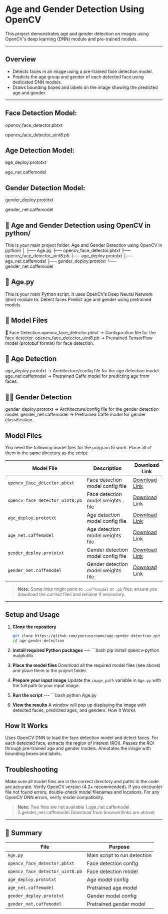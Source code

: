 # Age and Gender Detection Using OpenCV

This project demonstrates age and gender detection on images using OpenCV's deep learning (DNN) module and pre-trained models.

---

## Overview

- Detects faces in an image using a pre-trained face detection model.
- Predicts the age group and gender of each detected face using dedicated DNN models.
- Draws bounding boxes and labels on the image showing the predicted age and gender.

---
## Face Detection Model:

opencv_face_detector.pbtxt

opencv_face_detector_uint8.pb

## Age Detection Model:

age_deploy.prototxt

age_net.caffemodel

## Gender Detection Model:

gender_deploy.prototxt

gender_net.caffemodel

## 📁 Age and Gender Detection using OpenCV in python/
This is your main project folder.
Age and Gender Detection using OpenCV in python/
│
├── Age.py
├── opencv_face_detector.pbtxt
├── opencv_face_detector_uint8.pb
├── age_deploy.prototxt
├── age_net.caffemodel
├── gender_deploy.prototxt
└── gender_net.caffemodel

## 🐍 Age.py
This is your main Python script.
It uses OpenCV’s Deep Neural Network (dnn) module to:
Detect faces
Predict age and gender using pretrained models

## 🤖 Model Files
🧠 Face Detection
opencv_face_detector.pbtxt
→ Configuration file for the face detector.
opencv_face_detector_uint8.pb
→ Pretrained TensorFlow model (protobuf format) for face detection.

## 👶 Age Detection
age_deploy.prototxt
→ Architecture/config file for the age detection model.
age_net.caffemodel
→ Pretrained Caffe model for predicting age from faces.

## 👨‍🦰 Gender Detection
gender_deploy.prototxt
→ Architecture/config file for the gender detection model.
gender_net.caffemodel
→ Pretrained Caffe model for gender classification.

## Model Files
You need the following model files for the program to work. Place all of them in the same directory as the script:

| Model File                     | Description                     | Download Link                                            |
|-------------------------------|---------------------------------|----------------------------------------------------------|
| `opencv_face_detector.pbtxt`       | Face detection model config file | [Download Link](https://github.com/opencv/opencv/blob/master/samples/dnn/face_detector/opencv_face_detector.pbtxt) |
| `opencv_face_detector_uint8.pb`     | Face detection model weights file | [Download Link](https://github.com/opencv/opencv_3rdparty/blob/dnn_samples_face_detector_20170830/res10_300x300_ssd_iter_140000_fp16.caffemodel) |
| `age_deploy.prototxt`           | Age detection model config file | [Download Link](https://github.com/spmallick/learnopencv/blob/master/AgeGender/age_deploy.prototxt) |
| `age_net.caffemodel`             | Age detection model weights file | [Download Link](https://github.com/spmallick/learnopencv/blob/master/AgeGender/age_net.caffemodel) |
| `gender_deploy.prototxt`         | Gender detection model config file | [Download Link](https://github.com/spmallick/learnopencv/blob/master/AgeGender/gender_deploy.prototxt) |
| `gender_net.caffemodel`           | Gender detection model weights file | [Download Link](https://github.com/spmallick/learnopencv/blob/master/AgeGender/gender_net.caffemodel) |

> **Note:** Some links might point to `.caffemodel` or `.pb` files; ensure you download the correct files and rename if necessary.
---

## Setup and Usage

1. **Clone the repository**

   ```bash
   git clone https://github.com/yourusername/age-gender-detection.git
   cd age-gender-detection

2. **Install required Python packages**
--- ```bash
pip install opencv-python matplotlib

3.  **Place the model files**
   Download all the required model files (see above) and place them in the project folder.


4.  **Prepare your input image**
  Update the `image_path` variable in `Age.py` with the full path to your input image.


5.  **Run the script**
--- ```bash
   python Age.py

6.  **View the results**
A window will pop up displaying the image with detected faces, predicted ages, and genders.
How It Works

## How It Works
Uses OpenCV DNN to load the face detection model and detect faces.
For each detected face, extracts the region of interest (ROI).
Passes the ROI through pre-trained age and gender models.
Annotates the image with bounding boxes and labels.


## Troubleshooting
Make sure all model files are in the correct directory and paths in the code are accurate.
Verify OpenCV version (4.2+ recommended).
If you encounter file not found errors, double-check model filenames and locations.
For any OpenCV DNN errors, verify model compatibility.


> **Note:** Two files are not available
1.age_net.caffemodel
2.gender_net.caffemodel
> Download from browser(links are above)
---

## 🔁 Summary
| File                            | Purpose                      |
| ------------------------------- | ---------------------------- |
| `Age.py`                        | Main script to run detection |
| `opencv_face_detector.pbtxt`    | Face detection config        |
| `opencv_face_detector_uint8.pb` | Face detection model         |
| `age_deploy.prototxt`           | Age model config             |
| `age_net.caffemodel`            | Pretrained age model         |
| `gender_deploy.prototxt`        | Gender model config          |
| `gender_net.caffemodel`         | Pretrained gender model      |
